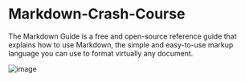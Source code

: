 # Markdown-Crash-Course
The Markdown Guide is a free and open-source reference guide that explains how to use Markdown, the simple and easy-to-use markup language you can use to format virtually any document.

![image](https://github.com/saidali-ibn-zafar/Markdown-Crash-Course/assets/120341849/e51da814-7266-4026-a4b9-c004f8fae7d4)
